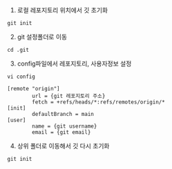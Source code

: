 1. 로컬 레포지토리 위치에서 깃 초기화
``` shell
git init
```
2. git 설정폴더로 이동
``` shell
cd .git
```
3. config파일에서 레포지토리, 사용자정보 설정
```shell
vi config

[remote "origin"]
        url = {git 레포지토리 주소}
        fetch = +refs/heads/*:refs/remotes/origin/*
[init]
        defaultBranch = main
[user]
        name = {git username}
        email = {git email}
```        
4. 상위 폴더로 이동해서 깃 다시 초기화
```shell
git init
```